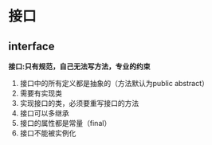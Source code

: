 # 接口

## interface

**接口:只有规范，自己无法写方法，专业的约束**

1. 接口中的所有定义都是抽象的（方法默认为public abstract）
2. 需要有实现类
3. 实现接口的类，必须要重写接口的方法
4. 接口可以多继承
5. 接口的属性都是常量（final）
6. 接口不能被实例化
